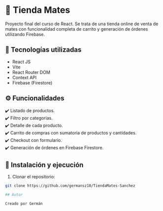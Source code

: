 # 🛒 Tienda Mates

Proyecto final del curso de React. Se trata de una tienda online de venta de mates con funcionalidad completa de carrito y generación de órdenes utilizando Firebase.

## 🚀 Tecnologías utilizadas

- React JS
- Vite
- React Router DOM
- Context API
- Firebase (Firestore)

## ⚙️ Funcionalidades

✔️ Listado de productos.  
✔️ Filtro por categorías.  
✔️ Detalle de cada producto.  
✔️ Carrito de compras con sumatoria de productos y cantidades.  
✔️ Checkout con formulario.  
✔️ Generación de órdenes en Firebase Firestore.

## 📁 Instalación y ejecución

1. Clonar el repositorio:

```bash
git clone https://github.com/germansz10/TiendaMates-Sanchez

## Autor

Creado por Germán 
